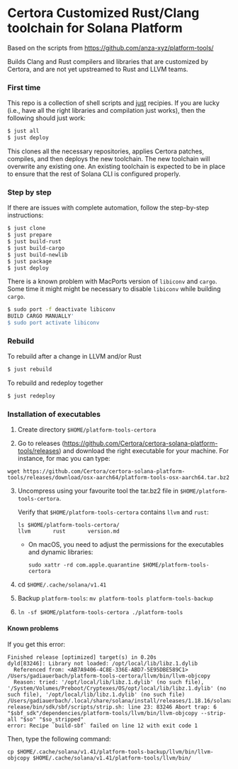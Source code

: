 # Certora Customized Rust/Clang toolchain for Solana Platform

Based on the scripts from https://github.com/anza-xyz/platform-tools/

Builds Clang and Rust compilers and libraries that are customized by Certora, and
are not yet upstreamed to Rust and LLVM teams.

### First time

This repo is a collection of shell scripts and [just](https://github.com/casey/just) recipies.
If you are lucky (i.e., have all the right libraries and compilation just
works), then the following should just work:

```bash
$ just all
$ just deploy
```

This clones all the necessary repositories, applies Certora patches, compiles,
and then deploys the new toolchain. The new toolchain will overwrite any
existing one. An existing toolchain is expected to be in place to ensure that
the rest of Solana CLI is configured properly.

### Step by step

If there are issues with complete automation, follow the step-by-step instructions:

```bash
$ just clone
$ just prepare
$ just build-rust
$ just build-cargo
$ just build-newlib
$ just package
$ just deploy
```

There is a known problem with MacPorts version of `libiconv` and `cargo`. Some
time it might might be necessary to disable `libiconv` while building `cargo`.

```bash
$ sudo port -f deactivate libiconv
BUILD CARGO MANUALLY'
$ sudo port activate libiconv
```

### Rebuild

To rebuild after a change in LLVM and/or Rust

```bash
$ just rebuild
```

To rebuild and redeploy together

```bash
$ just redeploy
```

### Installation of executables

1. Create directory `$HOME/platform-tools-certora`

2. Go to releases (https://github.com/Certora/certora-solana-platform-tools/releases) and download the right executable for your machine. For instance, for mac you can type:

```
wget https://github.com/Certora/certora-solana-platform-tools/releases/download/osx-aarch64/platform-tools-osx-aarch64.tar.bz2
``` 

3. Uncompress using your favourite tool the tar.bz2 file in `$HOME/platform-tools-certora`.

   Verify that `$HOME/platform-tools-certora` contains `llvm` and `rust`:
   ```shell
   ls $HOME/platform-tools-certora/
   llvm       rust       version.md
   ```
   *  On macOS, you need to adjust the permissions for the executables and dynamic libraries:
      ```shell
      sudo xattr -rd com.apple.quarantine $HOME/platform-tools-certora
      ```
3. cd `$HOME/.cache/solana/v1.41`
4. Backup `platform-tools`: `mv platform-tools platform-tools-backup`
5. `ln -sf $HOME/platform-tools-certora ./platform-tools`

#### Known problems

If you get this error:

```
Finished release [optimized] target(s) in 0.20s
dyld[83246]: Library not loaded: /opt/local/lib/libz.1.dylib
  Referenced from: <AB7A9406-4C8E-336E-ABD7-5E95DBE589C1> /Users/gadiauerbach/platform-tools-certora/llvm/bin/llvm-objcopy
  Reason: tried: '/opt/local/lib/libz.1.dylib' (no such file), '/System/Volumes/Preboot/Cryptexes/OS/opt/local/lib/libz.1.dylib' (no such file), '/opt/local/lib/libz.1.dylib' (no such file)
/Users/gadiauerbach/.local/share/solana/install/releases/1.18.16/solana-release/bin/sdk/sbf/scripts/strip.sh: line 23: 83246 Abort trap: 6           "$sbf_sdk"/dependencies/platform-tools/llvm/bin/llvm-objcopy --strip-all "$so" "$so_stripped"
error: Recipe `build-sbf` failed on line 12 with exit code 1
```

Then, type the following command:

```
cp $HOME/.cache/solana/v1.41/platform-tools-backup/llvm/bin/llvm-objcopy $HOME/.cache/solana/v1.41/platform-tools/llvm/bin/
```
